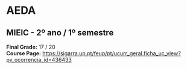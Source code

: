 # AEDA
## MIEIC - 2º ano / 1º semestre

**Final Grade:** 17 / 20  
**Course Page:** https://sigarra.up.pt/feup/pt/ucurr_geral.ficha_uc_view?pv_ocorrencia_id=436433

